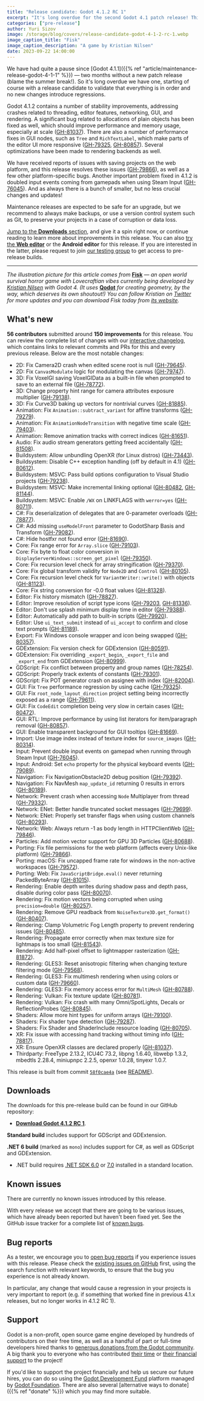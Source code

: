 ```yaml
---
title: "Release candidate: Godot 4.1.2 RC 1"
excerpt: "It's long overdue for the second Godot 4.1 patch release! This release candidate contains a number of important fixes, including performance and stability improvements, so let's give it a good test."
categories: ["pre-release"]
author: Yuri Sizov
image: /storage/blog/covers/release-candidate-godot-4-1-2-rc-1.webp
image_caption_title: "Fisk"
image_caption_description: "A game by Kristian Nilsen"
date: 2023-09-22 14:00:00
---
```


We have had quite a pause since [Godot 4.1.1]({{% ref "article/maintenance-release-godot-4-1-1" %}}) — two months without a new patch release (blame the summer break!). So it's long overdue we have one, starting of course with a release candidate to validate that everything is in order and no new changes introduce regressions.

Godot 4.1.2 contains a number of stability improvements, addressing crashes related to threading, editor features, networking, GUI, and rendering. A significant bug related to allocations of plain objects has been fixed as well, which should improve performance and memory usage, especially at scale ([GH-81037](https://github.com/godotengine/godot/pull/81037)). There are also a number of performance fixes in GUI nodes, such as `Tree` and `RichTextLabel`, which make parts of the editor UI more responsive ([GH-79325](https://github.com/godotengine/godot/pull/79325), [GH-80857](https://github.com/godotengine/godot/pull/80857)). Several optimizations have been made to rendering backends as well.

We have received reports of issues with saving projects on the web platform, and this release resolves these issues ([GH-79866](https://github.com/godotengine/godot/pull/79866)), as well as a few other platform-specific bugs. Another important problem fixed in 4.1.2 is doubled input events coming from gamepads when using Steam Input ([GH-76045](https://github.com/godotengine/godot/pull/76045)). And as always there is a bunch of smaller, but no less crucial changes and updates!

Maintenance releases are expected to be safe for an upgrade, but we recommend to always make backups, or use a version control system such as Git, to preserve your projects in a case of corruption or data loss.

[Jump to the **Downloads** section](#downloads), and give it a spin right now, or continue reading to learn more about improvements in this release. You can also [try the **Web editor**](https://editor.godotengine.org/releases/4.1.2.rc1/) or the **Android editor** for this release. If you are interested in the latter, please request to join [our testing group](https://groups.google.com/g/godot-testers) to get access to pre-release builds.

-----

*The illustration picture for this article comes from* [**Fisk**](http://fiskthegame.com/) *— an open world survival horror game with Lovecraftian vibes currently being developed by [Kristian Nilsen](https://twitter.com/sajbear666) with Godot 4. (It uses* [**Qodot**](https://github.com/QodotPlugin/Qodot/) *for creating geometry, by the way, which deserves its own shoutout!) You can follow Kristian on [Twitter](https://twitter.com/sajbear666) for more updates and you can download Fisk today from [its website](http://fiskthegame.com/).*

## What's new

**56 contributors** submitted around **150 improvements** for this release. You can review the complete list of changes with our [interactive changelog](https://godotengine.github.io/godot-interactive-changelog/#4.1.2-rc1), which contains links to relevant commits and PRs for this and every previous release. Below are the most notable changes:

- 2D: Fix Camera2D crash when edited scene root is null ([GH-79645](https://github.com/godotengine/godot/pull/79645)).
- 2D: Fix `CanvasModulate` logic for modulating the canvas ([GH-79747](https://github.com/godotengine/godot/pull/79747)).
- 3D: Fix VoxelGI saving VoxelGIData as a built-in file when prompted to save to an external file ([GH-78772](https://github.com/godotengine/godot/pull/78772)).
- 3D: Change property hint range for camera attributes exposure multiplier ([GH-79138](https://github.com/godotengine/godot/pull/79138)).
- 3D: Fix Curve3D baking up vectors for nontrivial curves ([GH-81885](https://github.com/godotengine/godot/pull/81885)).
- Animation: Fix `Animation::subtract_variant` for affine transforms ([GH-79279](https://github.com/godotengine/godot/pull/79279)).
- Animation: Fix `AnimationNodeTransition` with negative time scale ([GH-79403](https://github.com/godotengine/godot/pull/79403)).
- Animation: Remove animation tracks with correct indices ([GH-81651](https://github.com/godotengine/godot/pull/81651)).
- Audio: Fix audio stream generators getting freed accidentally ([GH-81508](https://github.com/godotengine/godot/pull/81508)).
- Buildsystem: Allow unbundling OpenXR (for Linux distros) ([GH-73443](https://github.com/godotengine/godot/pull/73443)).
- Buildsystem: Disable C++ exception handling (off by default in 4.1) ([GH-80612](https://github.com/godotengine/godot/pull/80612)).
- Buildsystem: MSVC: Pass build options configuration to Visual Studio projects ([GH-79238](https://github.com/godotengine/godot/pull/79238)).
- Buildsystem: MSVC: Make incremental linking optional ([GH-80482](https://github.com/godotengine/godot/pull/80482), [GH-81144](https://github.com/godotengine/godot/pull/81144)).
- Buildsystem: MSVC: Enable `/WX` on LINKFLAGS with `werror=yes` ([GH-80711](https://github.com/godotengine/godot/pull/80711)).
- C#: Fix deserialization of delegates that are 0-parameter overloads ([GH-78877](https://github.com/godotengine/godot/pull/78877)).
- C#: Add missing `useModelFront` parameter to GodotSharp Basis and Transform ([GH-79082](https://github.com/godotengine/godot/pull/79082)).
- C#: Hide hostfxr not found error ([GH-81690](https://github.com/godotengine/godot/pull/81690)).
- Core: Fix range error for `Array.slice` ([GH-79103](https://github.com/godotengine/godot/pull/79103)).
- Core: Fix byte to float color conversion in `DisplayServerWindows::screen_get_pixel` ([GH-79350](https://github.com/godotengine/godot/pull/79350)).
- Core: Fix recursion level check for array stringification ([GH-79370](https://github.com/godotengine/godot/pull/79370)).
- Core: Fix global transform validity for `Node2D` and `Control` ([GH-80105](https://github.com/godotengine/godot/pull/80105)).
- Core: Fix recursion level check for `VariantWriter::write()` with objects ([GH-81123](https://github.com/godotengine/godot/pull/81123)).
- Core: Fix string conversion for -0.0 float values ([GH-81328](https://github.com/godotengine/godot/pull/81328)).
- Editor: Fix history mismatch ([GH-78827](https://github.com/godotengine/godot/pull/78827)).
- Editor: Improve resolution of script type icons ([GH-79203](https://github.com/godotengine/godot/pull/79203), [GH-81336](https://github.com/godotengine/godot/pull/81336)).
- Editor: Don't use splash minimum display time in editor ([GH-79388](https://github.com/godotengine/godot/pull/79388)).
- Editor: Automatically add path to built-in scripts ([GH-79920](https://github.com/godotengine/godot/pull/79920)).
- Editor: Use `ui_text_submit` instead of `ui_accept` to confirm and close text prompts ([GH-81189](https://github.com/godotengine/godot/pull/81189)).
- Export: Fix Windows console wrapper and icon being swapped ([GH-80357](https://github.com/godotengine/godot/pull/80357)).
- GDExtension: Fix version check for GDExtension ([GH-80591](https://github.com/godotengine/godot/pull/80591)).
- GDExtension: Fix overriding `_export_begin`, `_export_file` and `_export_end` from GDExtension ([GH-80999](https://github.com/godotengine/godot/pull/80999)).
- GDScript: Fix conflict between property and group names ([GH-78254](https://github.com/godotengine/godot/pull/78254)).
- GDScript: Properly track extents of constants ([GH-79301](https://github.com/godotengine/godot/pull/79301)).
- GDScript: Fix POT generator crash on assignee with index ([GH-82004](https://github.com/godotengine/godot/pull/82004)).
- GUI: Fix `Tree` performance regression by using cache ([GH-79325](https://github.com/godotengine/godot/pull/79325)).
- GUI: Fix `root_node_layout_direction` project setting being incorrectly exposed as a range ([GH-79611](https://github.com/godotengine/godot/pull/79611)).
- GUI: Fix `CodeEdit` completion being very slow in certain cases ([GH-80472](https://github.com/godotengine/godot/pull/80472)).
- GUI: RTL: Improve performance by using list iterators for item/paragraph removal ([GH-80857](https://github.com/godotengine/godot/pull/80857)).
- GUI: Enable transparent background for GUI tooltips ([GH-81669](https://github.com/godotengine/godot/pull/81669)).
- Import: Use image index instead of texture index for `source_images` ([GH-80314](https://github.com/godotengine/godot/pull/80314)).
- Input: Prevent double input events on gamepad when running through Steam Input ([GH-76045](https://github.com/godotengine/godot/pull/76045)).
- Input: Android: Set `echo` property for the physical keyboard events ([GH-79089](https://github.com/godotengine/godot/pull/79089)).
- Navigation: Fix NavigationObstacle2D debug position ([GH-79392](https://github.com/godotengine/godot/pull/79392)).
- Navigation: Fix NavMesh `map_update_id` returning 0 results in errors ([GH-80189](https://github.com/godotengine/godot/pull/80189)).
- Network: Prevent crash when accessing `Node` Multiplayer from thread ([GH-79332](https://github.com/godotengine/godot/pull/79332)).
- Network: ENet: Better handle truncated socket messages ([GH-79699](https://github.com/godotengine/godot/pull/79699)).
- Network: ENet: Properly set transfer flags when using custom channels ([GH-80293](https://github.com/godotengine/godot/pull/80293)).
- Network: Web: Always return -1 as body length in HTTPClientWeb ([GH-79846](https://github.com/godotengine/godot/pull/79846)).
- Particles: Add motion vector support for GPU 3D Particles ([GH-80688](https://github.com/godotengine/godot/pull/80688)).
- Porting: Fix file permissions for the web platform (affects every Unix-like platform) ([GH-79866](https://github.com/godotengine/godot/pull/79866)).
- Porting: macOS: Fix uncapped frame rate for windows in the non-active workspaces ([GH-79572](https://github.com/godotengine/godot/pull/79572)).
- Porting: Web: Fix `JavaScriptBridge.eval()` never returning PackedByteArray ([GH-81015](https://github.com/godotengine/godot/pull/81015)).
- Rendering: Enable depth writes during shadow pass and depth pass, disable during color pass ([GH-80070](https://github.com/godotengine/godot/pull/80070)).
- Rendering: Fix motion vectors being corrupted when using `precision=double` ([GH-80257](https://github.com/godotengine/godot/pull/80257)).
- Rendering: Remove GPU readback from `NoiseTexture3D.get_format()` ([GH-80407](https://github.com/godotengine/godot/pull/80407)).
- Rendering: Clamp Volumetric Fog Length property to prevent rendering issues ([GH-80485](https://github.com/godotengine/godot/pull/80485)).
- Rendering: Propagate error correctly when max texture size for lightmaps is too small ([GH-81543](https://github.com/godotengine/godot/pull/81543)).
- Rendering: Add half-pixel offset to lightmapper rasterization ([GH-81872](https://github.com/godotengine/godot/pull/81872)).
- Rendering: GLES3: Reset anisotropic filtering when changing texture filtering mode ([GH-79568](https://github.com/godotengine/godot/pull/79568)).
- Rendering: GLES3: Fix multimesh rendering when using colors or custom data ([GH-79660](https://github.com/godotengine/godot/pull/79660)).
- Rendering: GLES3: Fix memory access error for `MultiMesh` ([GH-80788](https://github.com/godotengine/godot/pull/80788)).
- Rendering: Vulkan: Fix texture update ([GH-80781](https://github.com/godotengine/godot/pull/80781)).
- Rendering: Vulkan: Fix crash with many Omni/SpotLights, Decals or ReflectionProbes ([GH-80845](https://github.com/godotengine/godot/pull/80845)).
- Shaders: Allow more hint types for uniform arrays ([GH-79100](https://github.com/godotengine/godot/pull/79100)).
- Shaders: Fix shader type detection ([GH-79287](https://github.com/godotengine/godot/pull/79287)).
- Shaders: Fix Shader and ShaderInclude resource loading ([GH-80705](https://github.com/godotengine/godot/pull/80705)).
- XR: Fix issue with accessing hand tracking without timing info ([GH-78817](https://github.com/godotengine/godot/pull/78817)).
- XR: Ensure OpenXR classes are declared properly ([GH-81037](https://github.com/godotengine/godot/pull/81037)).
- Thirdparty: FreeType 2.13.2, ICU4C 73.2, libpng 1.6.40, libwebp 1.3.2, mbedtls 2.28.4, miniupnpc 2.2.5, openxr 1.0.28, tinyexr 1.0.7.

This release is built from commit [`58f0cae4a`](https://github.com/godotengine/godot/commit/58f0cae4af47adcac121cc220749ddbf778f4a81) (see [README](https://github.com/godotengine/godot-builds/releases/download/4.1.2-rc1/README.txt)).

## Downloads

The downloads for this pre-release build can be found in our GitHub repository:

* [**Download Godot 4.1.2 RC 1**](https://github.com/godotengine/godot-builds/releases/tag/4.1.2-rc1).

**Standard build** includes support for GDScript and GDExtension.

**.NET 6 build** (marked as `mono`) includes support for C#, as well as GDScript and GDExtension.
- .NET build requires [.NET SDK 6.0](https://dotnet.microsoft.com/en-us/download/dotnet/6.0) or [7.0](https://dotnet.microsoft.com/en-us/download/dotnet/7.0) installed in a standard location.

## Known issues

There are currently no known issues introduced by this release.

With every release we accept that there are going to be various issues, which have already been reported but haven't been fixed yet. See the GitHub issue tracker for a complete list of [known bugs](https://github.com/godotengine/godot/issues?q=is%3Aissue+is%3Aopen+label%3Abug+).

## Bug reports

As a tester, we encourage you to [open bug reports](https://github.com/godotengine/godot/issues) if you experience issues with this release. Please check the [existing issues on GitHub](https://github.com/godotengine/godot/issues) first, using the search function with relevant keywords, to ensure that the bug you experience is not already known.

In particular, any change that would cause a regression in your projects is very important to report (e.g. if something that worked fine in previous 4.1.x releases, but no longer works in 4.1.2 RC 1).

## Support

Godot is a non-profit, open source game engine developed by hundreds of contributors on their free time, as well as a handful of part or full-time developers hired thanks to [generous donations from the Godot community](https://fund.godotengine.org/). A big thank you to everyone who has contributed [their time](https://github.com/godotengine/godot/blob/master/AUTHORS.md) or [their financial support](https://github.com/godotengine/godot/blob/master/DONORS.md) to the project!

If you'd like to support the project financially and help us secure our future hires, you can do so using the [Godot Development Fund](https://fund.godotengine.org/) platform managed by [Godot Foundation](https://godot.foundation/). There are also several [alternative ways to donate]({{% ref "donate" %}}) which you may find more suitable.
